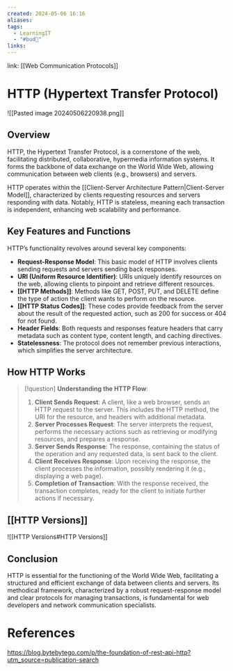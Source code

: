 ```yaml
---
created: 2024-05-06 16:16
aliases: 
tags:
  - LearningIT
  - "#bud🌿"
links:
---
```


link: [[Web Communication Protocols]]

# HTTP (Hypertext Transfer Protocol)

![[Pasted image 20240506220938.png]]

## Overview

HTTP, the Hypertext Transfer Protocol, is a cornerstone of the web, facilitating distributed, collaborative, hypermedia information systems. It forms the backbone of data exchange on the World Wide Web, allowing communication between web clients (e.g., browsers) and servers.

HTTP operates within the [[Client-Server Architecture Pattern|Client-Server Model]], characterized by clients requesting resources and servers responding with data. Notably, HTTP is stateless, meaning each transaction is independent, enhancing web scalability and performance.

## Key Features and Functions

HTTP’s functionality revolves around several key components:

- **Request-Response Model**: This basic model of HTTP involves clients sending requests and servers sending back responses.
- **URI (Uniform Resource Identifier)**: URIs uniquely identify resources on the web, allowing clients to pinpoint and retrieve different resources.
- **[[HTTP Methods]]**: Methods like GET, POST, PUT, and DELETE define the type of action the client wants to perform on the resource.
- **[[HTTP Status Codes]]**: These codes provide feedback from the server about the result of the requested action, such as 200 for success or 404 for not found.
- **Header Fields**: Both requests and responses feature headers that carry metadata such as content type, content length, and caching directives.
- **Statelessness**: The protocol does not remember previous interactions, which simplifies the server architecture.

## How HTTP Works

> [!question] **Understanding the HTTP Flow**:
> 1. **Client Sends Request**: A client, like a web browser, sends an HTTP request to the server. This includes the HTTP method, the URI for the resource, and headers with additional metadata.
> 2. **Server Processes Request**: The server interprets the request, performs the necessary actions such as retrieving or modifying resources, and prepares a response.
> 3. **Server Sends Response**: The response, containing the status of the operation and any requested data, is sent back to the client.
> 4. **Client Receives Response**: Upon receiving the response, the client processes the information, possibly rendering it (e.g., displaying a web page).
> 5. **Completion of Transaction**: With the response received, the transaction completes, ready for the client to initiate further actions if necessary.

## [[HTTP Versions]]
![[HTTP Versions#HTTP Versions]]

## Conclusion

HTTP is essential for the functioning of the World Wide Web, facilitating a structured and efficient exchange of data between clients and servers. Its methodical framework, characterized by a robust request-response model and clear protocols for managing transactions, is fundamental for web developers and network communication specialists.

# References

https://blog.bytebytego.com/p/the-foundation-of-rest-api-http?utm_source=publication-search